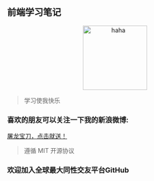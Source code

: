## 前端学习笔记

<div  align="center">    
<img src="http://i.imgur.com/8WukqFA.jpg" width = "150" alt="haha" align=center />
</div>

> 学习使我快乐

### 喜欢的朋友可以关注一下我的新浪微博:

[屠龙宝刀，点击就送！](http://www.weibo.com/xiaobenben123)

> 遵循 MIT 开源协议

### 欢迎加入全球最大同性交友平台GitHub
